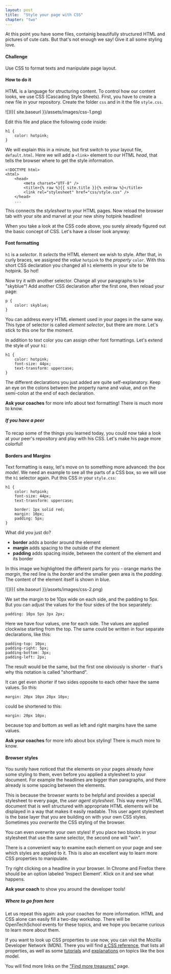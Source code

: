 ```yaml
---
layout: post
title:  "Style your page with CSS"
chapter: "two"
---
```



At this point you have some files, containig beautifully structured HTML and pictures of cute cats. But that's not enough we say! Give it all some styling love.

#### Challenge
Use CSS to format texts and manipulate page layout.


#### How to do it

HTML is a language for structuring content. To control how our content looks, we use CSS (Cascading Style Sheets). First, you have to create a new file in your repository. Create the folder `css` and in it the file `style.css`.

![]({{ site.baseurl }}/assets/images/css-1.png)

Edit this file and place the following code inside:

	h1 {
		color: hotpink;
	}

We will explain this in a minute, but first switch to your layout file, `default.html`. Here we will add a `<link>` element to our HTML *head*, that tells the browser where to get the style information.

	<!DOCTYPE html>
	<html>
		<head>
			<meta charset="UTF-8" />
			<title>{% raw %}{{ site.title }}{% endraw %}</title>
			<link rel="stylesheet" href="css/style.css" />
		</head>
	    ...

This connects the *stylesheet* to your HTML pages. Now reload the browser tab with your site and marvel at your new shiny hotpink headline!

When you take a look at the CSS code above, you surely already figured out the basic concept of CSS. Let's have a closer look anyway:

#### Font formatting

`h1` is a *selector*. It *selects* the HTML element we wish to style. After that, in curly braces, we assigned the *value* `hotpink` to the *property* `color`. With this short CSS declaration you changed all `h1` elements in your site to be hotpink. So hot!

Now try it with another selector. Change all your paragraphs to be "skyblue"! Add another CSS declaration after the first one, then reload your page:

	p {
		color: skyblue;
	}

You can address every HTML element used in your pages in the same way. This type of selector is called *element selector*, but there are more. Let's stick to this one for the moment.

In addition to text color you can assign other font formattings. Let's extend the style of your `h1`:

	h1 {
		color: hotpink;
		font-size: 44px;
		text-transform: uppercase;
	}

The different declarations you just added are quite self-explanatory. Keep an eye on the colons between the property name and value, and on the semi-colon at the end of each declaration.

**Ask your coaches** for more info about text formatting! There is much more to know.

##### If you have a peer
To recap some of the things you learned today, you could now take a look at your peer's repository and play with his CSS. Let's make his page more colorful!


#### Borders and Margins

Text formatting is easy, let's move on to something more advanced: the *box model*. We need an example to see all the parts of a CSS box, so we will use the `h1` selector again. Put this CSS in your `style.css`:

	h1 {
		color: hotpink;
		font-size: 44px;
		text-transform: uppercase;

		border: 1px solid red;
		margin: 10px;
		padding: 5px;
	}

What did you just do?

- **border** adds a border around the element
- **margin** adds spacing to the outside of the element
- **padding** adds spacing inside, between the content of the element and its border

In this image we highlighted the different parts for you - orange marks the *margin*, the red line is the *border* and the smaller geen area is the *padding*. The content of the element itself is shown in blue.

![]({{ site.baseurl }}/assets/images/css-2.png)

We set the margin to be 10px wide on each side, and the padding to 5px. But you can adjust the values for the four sides of the box separately:

	padding: 10px 5px 3px 2px;

Here we have four values, one for each side. The values are applied clockwise starting from the top. The same could be written in four separate declarations, like this:

	padding-top: 10px;
	padding-right: 5px;
	padding-bottom: 3px;
	padding-left: 2px;

The result would be the same, but the first one obviously is shorter - that's why this notation is called "shorthand". 

It can get even shorter if two sides opposite to each other have the same values. So this:

	margin: 20px 10px 20px 10px;

could be shortened to this:
	
	margin: 20px 10px;

because top and bottom as well as left and right margins have the same values.



**Ask your coaches** for more info about box styling! There is much more to know.

#### Browser styles

You surely have noticed that the elements on your pages already *have* some styling to them, even before you applied a stylesheet to your document.
For example the headlines are bigger than paragraphs, and there already is some spacing between the elements.

This is because the browser wants to be helpful and provides a special stylesheet to every page, the *user agent stylesheet*. This way every HTML document that is well structured with appropriate HTML elements will be displayed in a way that makes it easily readable. This user agent stylesheet is the base layer that you are building on with your own CSS styles. Sometimes you *overwrite* the CSS styling of the browser.

You can even overwrite your own styles! If you place two blocks in your stylesheet that use the same selector, the second one will "win".

There is a convenient way to examine each element on your page and see which styles are applied to it. This is also an excellent way to learn more CSS properties to manipulate.

Try right clicking on a headline in your browser. In Chrome and Firefox there should be an option labeled 'Inspect Element'. Klick on it and see what happens.

**Ask your coach** to show you around the developer tools!

##### Where to go from here

Let us repeat this again: ask your coaches for more information. HTML and CSS alone can easily fill a two-day workshop. There will be OpenTechSchool events for these topics, and we hope you became curious to learn more about them. 

If you want to look up CSS properties to use now, you can visit the Mozilla Developer Network (MDN). There you will find [a CSS reference](https://developer.mozilla.org/en-US/docs/Web/CSS/Reference), that lists all properties, as well as some [tutorials](https://developer.mozilla.org/en-US/docs/Web/Guide/CSS/Getting_started?redirectlocale=en-US&redirectslug=CSS%2FGetting_Started) and [explanations](https://developer.mozilla.org/en-US/docs/Web/CSS#Documentation) on topics like the box model.

You will find more links on the ["Find more treasures"](find-more-treasures) page.





